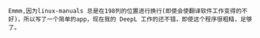 
	Emmm,因为linux-manuals 总是在198列的位置进行换行(即使会使翻译软件工作变得的不好)，所以写了一个简单的app，现在我的 DeepL 工作的还不错，即使这个程序很粗糙，足够了。